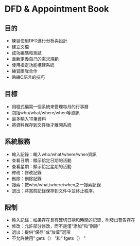 # DFD & Appointment Book
## 目的
+ 練習使用DFD進行分析與設計
+ 建立文檔
+ 成功編碼和測試
+ 重新定義自己的需求規範
+ 使用指定功能構建系統
+ 練習團隊合作
+ 熟練C語言的技巧

## 目標
+ 用程式編寫一個系統來管理每月的行事曆
+ 包括who/what/where/when等資訊
+ 最多輸入10筆資料
+ 將資料保存到文件後才離開系統

## 系統服務
+ 輸入記錄：輸入who/what/where/when資訊
+ 查看日期：顯示給定日期的活動
+ 查看星期：顯示給定星期的活動
+ 修改：修改記錄
+ 刪除：刪除記錄
+ 搜索：按who/what/where/when之一搜索記錄
+ 退出：將當前記錄保存到文件中並終止程序。

## 限制
+ 輸入記錄：如果存在具有確切日期和時間的記錄，則發出警告存在
+ 修改：允許部分修改，而不是僅“添加”和“刪除”
+ 退出：提供“保存”或“放棄”選項
+ 不允許使用“ gets（） ”和“ fgets（） ”


